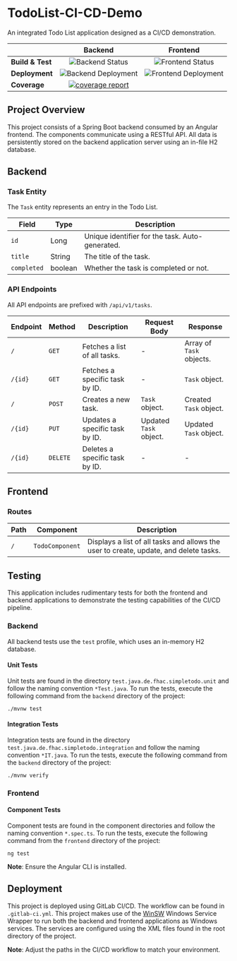 # TodoList-CI-CD-Demo

An integrated Todo List application designed as a CI/CD demonstration.

|                  |                                                                                                              Backend                                                                                                               |                                                                        Frontend                                                                         |
|------------------|:----------------------------------------------------------------------------------------------------------------------------------------------------------------------------------------------------------------------------------:|:-------------------------------------------------------------------------------------------------------------------------------------------------------:|
| **Build & Test** |                                     ![Backend Status](https://gitlab.fz-juelich.de/ptj-spf4/ptj-spf-4-se/continuous-integration-example/badges/main/pipeline.svg?job=integration-test-backend)                                     |    ![Frontend Status](https://gitlab.fz-juelich.de/ptj-spf4/ptj-spf-4-se/continuous-integration-example/badges/main/pipeline.svg?job=test-frontend)     |
| **Deployment**   |                                        ![Backend Deployment](https://gitlab.fz-juelich.de/ptj-spf4/ptj-spf-4-se/continuous-integration-example/badges/main/pipeline.svg?job=deploy-backend)                                        | ![Frontend Deployment](https://gitlab.fz-juelich.de/ptj-spf4/ptj-spf-4-se/continuous-integration-example/badges/main/pipeline.svg?job=deploy-frontend)  |
| **Coverage**     | [![coverage report](https://gitlab.fz-juelich.de/ptj-spf4/ptj-spf-4-se/continuous-integration-example/badges/main/coverage.svg)](https://gitlab.fz-juelich.de/ptj-spf4/ptj-spf-4-se/continuous-integration-example/-/commits/main) |                                                                                                                                                         |

## Project Overview

This project consists of a Spring Boot backend consumed by an Angular frontend. The components communicate using a 
RESTful API. All data is persistently stored on the backend application server using an in-file H2 database.

## Backend

### Task Entity

The `Task` entity represents an entry in the Todo List.

| Field        | Type          | Description                                        |
|--------------|---------------|----------------------------------------------------|
| `id`         | Long          | Unique identifier for the task. Auto-generated.    |
| `title`      | String        | The title of the task.                             |
| `completed`  | boolean       | Whether the task is completed or not.              |

### API Endpoints

All API endpoints are prefixed with `/api/v1/tasks`.

| Endpoint          | Method   | Description                             | Request Body             | Response                       |
|-------------------|----------|-----------------------------------------|--------------------------|--------------------------------|
| `/`               | `GET`    | Fetches a list of all tasks.            | -                        | Array of `Task` objects.       |
| `/{id}`           | `GET`    | Fetches a specific task by ID.          | -                        | `Task` object.                 |
| `/`               | `POST`   | Creates a new task.                     | `Task` object.           | Created `Task` object.         |
| `/{id}`           | `PUT`    | Updates a specific task by ID.          | Updated `Task` object.   | Updated `Task` object.         |
| `/{id}`           | `DELETE` | Deletes a specific task by ID.          | -                        | -                              |

## Frontend

### Routes

| Path          | Component         | Description                                                                               |
|---------------|-------------------|-------------------------------------------------------------------------------------------|
| `/`           | `TodoComponent`   | Displays a list of all tasks and allows the user to create, update, and delete tasks.     |

## Testing

This application includes rudimentary tests for both the frontend and backend applications to demonstrate the testing 
capabilities of the CI/CD pipeline.

### Backend

All backend tests use the `test` profile, which uses an in-memory H2 database.

#### Unit Tests

Unit tests are found in the directory `test.java.de.fhac.simpletodo.unit` and follow the naming convention `*Test.java`.
To run the tests, execute the following command from the `backend` directory of the project:

```shell
./mvnw test
```

#### Integration Tests

Integration tests are found in the directory `test.java.de.fhac.simpletodo.integration` and follow the naming convention 
`*IT.java`. To run the tests, execute the following command from the `backend` directory of the project:

```shell
./mvnw verify
```

### Frontend

#### Component Tests
Component tests are found in the component directories and follow the naming convention `*.spec.ts`. To run the 
tests, execute the following command from the `frontend` directory of the project:

```shell
ng test
```

**Note**: Ensure the Angular CLI is installed.

## Deployment

This project is deployed using GitLab CI/CD. The workflow can be found in `.gitlab-ci.yml`. This project
makes use of the [WinSW](https://github.com/winsw/winsw) Windows Service Wrapper to run both the backend and frontend 
applications as Windows services. The services are configured using the XML files found in the root directory of the
project.

**Note**: Adjust the paths in the CI/CD workflow to match your environment.
